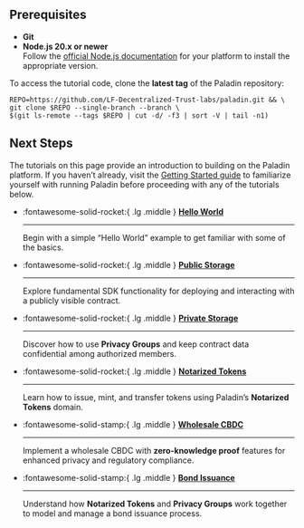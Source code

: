 ## Prerequisites

- **Git**  
- **Node.js 20.x or newer**  
  Follow the [official Node.js documentation](https://nodejs.org/en/download/package-manager) for your platform to install the appropriate version.

To access the tutorial code, clone the **latest tag** of the Paladin repository:

```shell
REPO=https://github.com/LF-Decentralized-Trust-labs/paladin.git && \
git clone $REPO --single-branch --branch \
$(git ls-remote --tags $REPO | cut -d/ -f3 | sort -V | tail -n1)
```

## Next Steps

The tutorials on this page provide an introduction to building on the Paladin platform. If you haven’t already, visit the [Getting Started guide](../getting-started/installation.md) to familiarize yourself with running Paladin before proceeding with any of the tutorials below.

<div class="grid cards" markdown>

-   :fontawesome-solid-rocket:{ .lg .middle } **[Hello World](hello-world.md)**  
    
    ---  
    
    Begin with a simple “Hello World” example to get familiar with some of the basics.

-   :fontawesome-solid-rocket:{ .lg .middle } **[Public Storage](public-storage.md)**  

    ---  

    Explore fundamental SDK functionality for deploying and interacting with a publicly visible contract.

-   :fontawesome-solid-rocket:{ .lg .middle } **[Private Storage](private-storage.md)**  

    ---  

    Discover how to use **Privacy Groups** and keep contract data confidential among authorized members.

-   :fontawesome-solid-rocket:{ .lg .middle } **[Notarized Tokens](notarized-tokens.md)**  

    ---  

    Learn how to issue, mint, and transfer tokens using Paladin’s **Notarized Tokens** domain.


-   :fontawesome-solid-stamp:{ .lg .middle } **[Wholesale CBDC](zkp-cbdc.md)**  

    ---  

    Implement a wholesale CBDC with **zero-knowledge proof** features for enhanced privacy and regulatory compliance.

-   :fontawesome-solid-stamp:{ .lg .middle } **[Bond Issuance](bond-issuance.md)**  

    ---  

    Understand how **Notarized Tokens** and **Privacy Groups** work together to model and manage a bond issuance process.

</div>